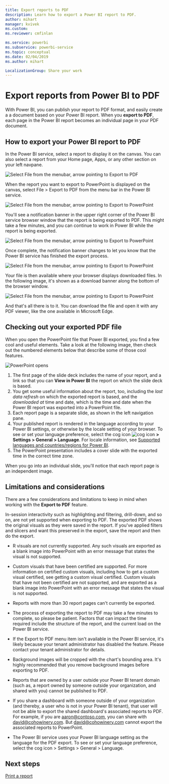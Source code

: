```yaml
---
title: Export reports to PDF
description: Learn how to export a Power BI report to PDF.
author: mihart
manager: kvivek
ms.custom:  
ms.reviewer: cmfinlan

ms.service: powerbi
ms.subservice: powerbi-service
ms.topic: conceptual
ms.date: 02/04/2019
ms.author: mihart

LocalizationGroup: Share your work
---
```

# Export reports from Power BI to PDF
With Power BI, you can publish your report to PDF format, and easily create a a document based on your Power BI report. When you **export to PDF**, each page in the Power BI report becomes an individual page in your PDF document.

## How to export your Power BI report to PDF
In the Power BI service, select a report to display it on the canvas. You can also select a report from your Home page, Apps, or any other section on your left navpane.

![Select File from the menubar, arrow pointing to Export to PDF](media/end-user-pdf/power-bi-export.png)

When the report you want to export to PowerPoint is displayed on the canvas, select File > Export to PDF from the menu bar in the Power BI service.

![Select File from the menubar, arrow pointing to Export to PowerPoint](media/end-user-powerpoint/power-bi-publish.png)

You'll see a notification banner in the upper right corner of the Power BI service browser window that the report is being exported to PDF. This might take a few minutes, and you can continue to work in Power BI while the report is being exported.

![Select File from the menubar, arrow pointing to Export to PowerPoint](media/end-user-powerpoint/power-bi-publish.png)

Once complete, the notification banner changes to let you know that the Power BI service has finished the export process.

![Select File from the menubar, arrow pointing to Export to PowerPoint](media/end-user-powerpoint/power-bi-publish.png)

Your file is then available where your browser displays downloaded files. In the following image, it's shown as a download banner along the bottom of the browser window.

![Select File from the menubar, arrow pointing to Export to PowerPoint](media/end-user-powerpoint/power-bi-publish.png)

And that's all there is to it. You can download the file and open it with any PDF viewer, like the one available in Microsoft Edge.


## Checking out your exported PDF file
When you open the PowerPoint file that Power BI exported, you find a few cool and useful elements. Take a look at the following image, then check out the numbered elements below that describe some of those cool features.

![PowerPoint opens](media/end-user-powerpoint/powerbi_to_powerpoint_5.png)

1. The first page of the slide deck includes the name of your report, and a link so that you can **View in Power BI** the report on which the slide deck is based.
2. You get some useful information about the report, too, including the *last data refresh* on which the exported report is based, and the *downloaded at* time and date, which is the time and date when the Power BI report was exported into a PowerPoint file.
3. Each report page is a separate slide, as shown in the left navigation pane. 
4. Your published report is rendered in the language according to your Power BI settings, or otherwise by the locale setting of your browser. To see or set your language preference, select the cog icon ![cog icon](media/end-user-powerpoint/power-bi-settings-icon.png) **> Settings > General > Language**. For locale information, see [Supported languages and countries/regions for Power BI](../supported-languages-countries-regions.md).
5. The PowerPoint presentation includes a cover slide with the exported time in the correct time zone.

When you go into an individual slide, you'll notice that each report page is an independent image.



## Limitations and considerations
There are a few considerations and limitations to keep in mind when working with the **Export to PDF** feature.

In-session interactivity such as highlighting and filtering, drill-down, and so on, are not yet supported when exporting to PDF. The exported PDF shows the original visuals as they were saved in the report. If you've applied filters and slicers and want this preserved in the export, save the report and then do the export.

* R visuals are not currently supported. Any such visuals are exported as a blank image into PowerPoint with an error message that states the visual is not supported.

* Custom visuals that have been certified are supported. For more information on certified custom visuals, including how to get a custom visual certified, see getting a custom visual certified. Custom visuals that have not been certified are not supported, and are exported as a blank image into PowerPoint with an error message that states the visual is not supported.

* Reports with more than 30 report pages can't currently be exported.

* The process of exporting the report to PDF may take a few minutes to complete, so please be patient. Factors that can impact the time required include the structure of the report, and the current load on the Power BI service.

* If the Export to PDF menu item isn't available in the Power BI service, it's likely because your tenant administrator has disabled the feature. Please contact your tenant administrator for details.

* Background images will be cropped with the chart's bounding area. It's highly recommended that you remove background images before exporting to PDF.

* Reports that are owned by a user outside your Power BI tenant domain (such as, a report owned by someone outside your organization, and shared with you) cannot be published to PDF.

* If you share a dashboard with someone outside of your organization (and thereby, a user who is not in your Power BI tenant), that user will not be able to export the shared dashboard's associated reports to PDF. For example, if you are aaron@contoso.com, you can share with david@cohowinery.com. But david@cohowinery.com cannot export the associated reports to PowerPoint.

* The Power BI service uses your Power BI language setting as the language for the PDF export. To see or set your language preference, select the cog icon > Settings > General > Language.

## Next steps
[Print a report](end-user-print.md)